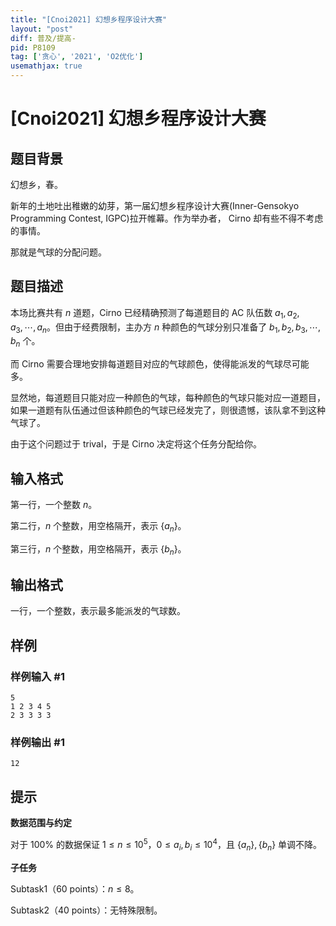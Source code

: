 ```yaml
---
title: "[Cnoi2021] 幻想乡程序设计大赛"
layout: "post"
diff: 普及/提高-
pid: P8109
tag: ['贪心', '2021', 'O2优化']
usemathjax: true
---
```


# [Cnoi2021] 幻想乡程序设计大赛
## 题目背景

幻想乡，春。

新年的土地吐出稚嫩的幼芽，第一届幻想乡程序设计大赛(Inner-Gensokyo Programming Contest, IGPC)拉开帷幕。作为举办者， Cirno 却有些不得不考虑的事情。

那就是气球的分配问题。


## 题目描述

本场比赛共有 $n$ 道题，Cirno 已经精确预测了每道题目的 AC 队伍数 $a_1,a_2,a_3,\cdots,a_n$。但由于经费限制，主办方 $n$ 种颜色的气球分别只准备了 $b_1,b_2,b_3,\cdots,b_n$ 个。

而 Cirno 需要合理地安排每道题目对应的气球颜色，使得能派发的气球尽可能多。

显然地，每道题目只能对应一种颜色的气球，每种颜色的气球只能对应一道题目，如果一道题有队伍通过但该种颜色的气球已经发完了，则很遗憾，该队拿不到这种气球了。

由于这个问题过于 trival，于是 Cirno 决定将这个任务分配给你。
## 输入格式

第一行，一个整数 $n$。

第二行，$n$ 个整数，用空格隔开，表示 $\{a_n\}$。

第三行，$n$ 个整数，用空格隔开，表示 $\{b_n\}$。

## 输出格式

一行，一个整数，表示最多能派发的气球数。
## 样例

### 样例输入 #1
```
5
1 2 3 4 5
2 3 3 3 3
```
### 样例输出 #1
```
12
```
## 提示

**数据范围与约定**

对于 $100\%$ 的数据保证 $1 \le n \le 10^5$，$0 \le a_i,b_i \le 10^4$，且 $\{a_n\},\{b_n\}$ 单调不降。

**子任务**

Subtask1（$60$ points）：$n \le 8$。

Subtask2（$40$ points）：无特殊限制。
